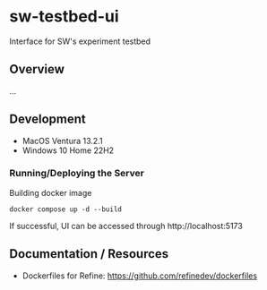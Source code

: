 # sw-testbed-ui

Interface for SW's experiment testbed

## Overview

...

## Development

- MacOS Ventura 13.2.1
- Windows 10 Home 22H2

### Running/Deploying the Server

Building docker image

```
docker compose up -d --build
```

If successful, UI can be accessed through http://localhost:5173

## Documentation / Resources

- Dockerfiles for Refine: https://github.com/refinedev/dockerfiles
